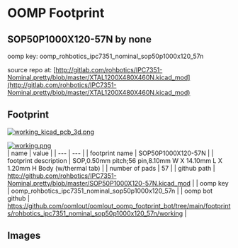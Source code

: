 # OOMP Footprint  
## SOP50P1000X120-57N  by none  
  
oomp key: oomp_rohbotics_ipc7351_nominal_sop50p1000x120_57n  
  
source repo at: [http://gitlab.com/rohbotics/IPC7351-Nominal.pretty/blob/master/XTAL1200X480X460N.kicad_mod](http://gitlab.com/rohbotics/IPC7351-Nominal.pretty/blob/master/XTAL1200X480X460N.kicad_mod)  
## Footprint  
  
[![working_kicad_pcb_3d.png](working_kicad_pcb_3d_600.png)](working_kicad_pcb_3d.png)  
  
[![working.png](working_600.png)](working.png)  
| name | value | 
| --- | --- | 
| footprint name | SOP50P1000X120-57N | 
| footprint description | SOP,0.50mm pitch;56 pin,8.10mm W X 14.10mm L X 1.20mm H Body (w/thermal tab) | 
| number of pads | 57 | 
| github path | http://github.com/rohbotics/IPC7351-Nominal.pretty/blob/master/SOP50P1000X120-57N.kicad_mod | 
| oomp key | oomp_rohbotics_ipc7351_nominal_sop50p1000x120_57n | 
| oomp bot github | https://github.com/oomlout/oomlout_oomp_footprint_bot/tree/main/footprints/rohbotics_ipc7351_nominal_sop50p1000x120_57n/working | 
## Images  
